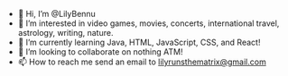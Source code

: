 - 👋 Hi, I’m @LilyBennu
- 👀 I’m interested in video games, movies, concerts, international travel, astrology, writing, nature.
- 🌱 I’m currently learning Java, HTML, JavaScript, CSS, and React!
- 💞️ I’m looking to collaborate on nothing ATM!
- 📫 How to reach me send an email to lilyrunsthematrix@gmail.com

